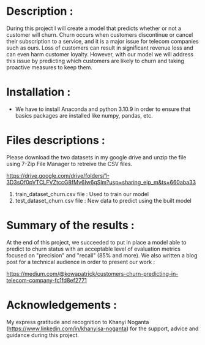 # Description :
During this project I will create a model that predicts whether or not a customer will churn. Churn occurs when customers discontinue or cancel their subscription to a service, and it is a major issue for telecom companies such as ours. Loss of customers can result in significant revenue loss and can even harm customer loyalty. However, with our model we will address this issue by predicting which customers are likely to churn and taking proactive measures to keep them.

# Installation :
- We have to install Anaconda and python 3.10.9 in order to ensure that basics packages are installed like numpy, pandas, etc.

# Files descriptions :

  Please download the two datasets in my google drive and unzip the file using 7-Zip File Manager to retreive the CSV files.

  https://drive.google.com/drive/folders/1-3D3sOf0pVTCLFVZtccG8fMv6Iw6qSlm?usp=sharing_eip_m&ts=660aba33
 
 1. train_dataset_churn.csv file : Used to train our model
 2. test_dataset_churn.csv file : New data to predict using the built model     

# Summary of the results :

  At the end of this project, we succeeded to put in place a model able to predict to churn status with an acceptable level of evaluation metrics focused on "precision" and "recall" (85% and 
  more).
  We also written a blog post for a technical audience in order to present our work :

  https://medium.com/@kowapatrick/customers-churn-predicting-in-telecom-company-fc1fd8ef2771

# Acknowledgements :

  My express gratitude and recognition to Khanyi Noganta (https://www.linkedin.com/in/khanyisa-noganta) for the support, advice and guidance during this project.

